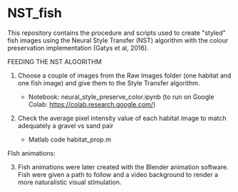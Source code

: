 # NST_fish
This repository contains the procedure and scripts used to create "styled" fish images using the Neural Style Transfer (NST) algorithm with the colour preservation implementation (Gatys et al, 2016). 


FEEDING THE NST ALGORITHM <br>

1. Choose a couple of images from the Raw Images folder (one habitat and one fish image) and give them to the Style Transfer algorithm.
	- Notebook: neural_style_preserve_color.ipynb (to run on Google Colab: https://colab.research.google.com/)

2. Check the average pixel intensity value of each habitat image to match adequately a gravel vs sand pair
	- Matlab code habitat_prop.m

FIsh animations: <br>

3. Fish animations were later created with the Blender animation software. Fish were given a path to follow and a video background to render a more naturalistic visual stimulation.  	
